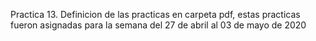Practica 13. Definicion de las practicas en carpeta pdf, estas practicas fueron asignadas para la semana del 27 de abril al 03 de mayo de 2020

